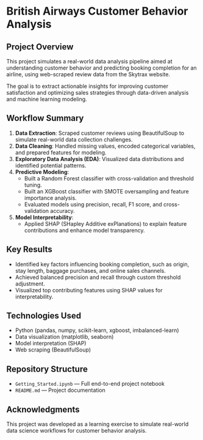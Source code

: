 # British Airways Customer Behavior Analysis

## Project Overview
This project simulates a real-world data analysis pipeline aimed at understanding customer behavior and predicting booking completion for an airline, using web-scraped review data from the Skytrax website.

The goal is to extract actionable insights for improving customer satisfaction and optimizing sales strategies through data-driven analysis and machine learning modeling.

## Workflow Summary
1. **Data Extraction**: Scraped customer reviews using BeautifulSoup to simulate real-world data collection challenges.
2. **Data Cleaning**: Handled missing values, encoded categorical variables, and prepared features for modeling.
3. **Exploratory Data Analysis (EDA)**: Visualized data distributions and identified potential patterns.
4. **Predictive Modeling**:
   - Built a Random Forest classifier with cross-validation and threshold tuning.
   - Built an XGBoost classifier with SMOTE oversampling and feature importance analysis.
   - Evaluated models using precision, recall, F1 score, and cross-validation accuracy.
5. **Model Interpretability**:
   - Applied SHAP (SHapley Additive exPlanations) to explain feature contributions and enhance model transparency.

## Key Results
- Identified key factors influencing booking completion, such as origin, stay length, baggage purchases, and online sales channels.
- Achieved balanced precision and recall through custom threshold adjustment.
- Visualized top contributing features using SHAP values for interpretability.

## Technologies Used
- Python (pandas, numpy, scikit-learn, xgboost, imbalanced-learn)
- Data visualization (matplotlib, seaborn)
- Model interpretation (SHAP)
- Web scraping (BeautifulSoup)

## Repository Structure
- `Getting_Started.ipynb` — Full end-to-end project notebook
- `README.md` — Project documentation

## Acknowledgments
This project was developed as a learning exercise to simulate real-world data science workflows for customer behavior analysis.
